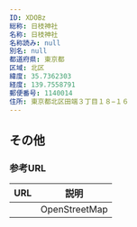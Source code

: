 ```yaml
---
ID: XDOBz
総称: 日枝神社
名称: 日枝神社
名称読み: null
別名: null
都道府県: 東京都
区域: 北区
緯度: 35.7362303
経度: 139.7558791
郵便番号: 1140014
住所: 東京都北区田端３丁目１８−１６
---
```


## その他

### 参考URL

| URL | 説明          |
| --- | ------------- |
|     | OpenStreetMap |
